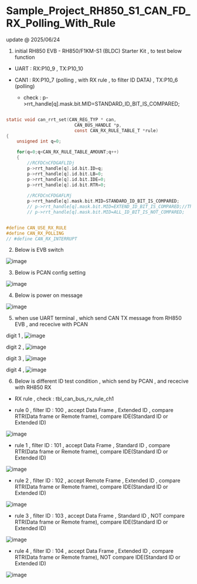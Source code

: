 # Sample_Project_RH850_S1_CAN_FD_RX_Polling_With_Rule

update @ 2025/06/24

1. initial RH850 EVB - RH850/F1KM-S1 (BLDC) Starter Kit , to test below function 

- UART : RX:P10_9 , TX:P10_10

- CAN1 : RX:P10_7 (polling , with RX rule , to filter ID DATA) , TX:P10_6 (polling)

	- check : p->rrt_handle[q].mask.bit.MID=STANDARD_ID_BIT_IS_COMPARED;

```c

static void can_rrt_set(CAN_REG_TYP * can,
                          CAN_BUS_HANDLE *p,
                          const CAN_RX_RULE_TABLE_T *rule)
{
    unsigned int q=0;

    for(q=0;q<CAN_RX_RULE_TABLE_AMOUNT;q++)
    {
        //RCFDCnCFDGAFLIDj
        p->rrt_handle[q].id.bit.ID=q;
        p->rrt_handle[q].id.bit.LB=0;
        p->rrt_handle[q].id.bit.IDE=0;
        p->rrt_handle[q].id.bit.RTR=0;
        
        //RCFDCnCFDGAFLMj
        p->rrt_handle[q].mask.bit.MID=STANDARD_ID_BIT_IS_COMPARED;
        // p->rrt_handle[q].mask.bit.MID=EXTEND_ID_BIT_IS_COMPARED;//The corresponding ID bit is compared
        // p->rrt_handle[q].mask.bit.MID=ALL_ID_BIT_IS_NOT_COMPARED;


```

```c

#define CAN_USE_RX_RULE
#define CAN_RX_POLLING
// #define CAN_RX_INTERRUPT

```
2. Below is EVB switch

![image](https://github.com/released/Sample_Project_RH850_S1_CAN_FD_RX_Polling_With_Rule/blob/main/EVB_CAN_cfg.jpg)

3. Below is PCAN config setting 

![image](https://github.com/released/Sample_Project_RH850_S1_CAN_FD_RX_Polling_With_Rule/blob/main/PCAN_cfg.jpg)

4. Below is power on message

![image](https://github.com/released/Sample_Project_RH850_S1_CAN_FD_RX_Polling_With_Rule/blob/main/log_MCU_power_on.jpg)

5. when use UART terminal , which send CAN TX message from RH850 EVB , and rececive with PCAN


digit 1 , 
![image](https://github.com/released/Sample_Project_RH850_S1_CAN_FD_RX_Polling_With_Rule/blob/main/log_tx1.jpg)


digit 2 , 
![image](https://github.com/released/Sample_Project_RH850_S1_CAN_FD_RX_Polling_With_Rule/blob/main/log_tx2.jpg)


digit 3 , 
![image](https://github.com/released/Sample_Project_RH850_S1_CAN_FD_RX_Polling_With_Rule/blob/main/log_tx3.jpg)


digit 4 , 
![image](https://github.com/released/Sample_Project_RH850_S1_CAN_FD_RX_Polling_With_Rule/blob/main/log_tx4.jpg)


6. Below is different ID test condition , which send by PCAN , and rececive with RH850 RX

- RX rule , check : tbl_can_bus_rx_rule_ch1


- rule 0 , filter ID : 100 , accept Data Frame , Extended ID , compare RTR(Data frame or Remote frame), compare IDE(Standard ID or Extended ID)

![image](https://github.com/released/Sample_Project_RH850_S1_CAN_FD_RX_Polling_With_Rule/blob/main/rx_rule_0_ID_100.jpg)


- rule 1 , filter ID : 101 , accept Data Frame , Standard ID , compare RTR(Data frame or Remote frame), compare IDE(Standard ID or Extended ID)

![image](https://github.com/released/Sample_Project_RH850_S1_CAN_FD_RX_Polling_With_Rule/blob/main/rx_rule_1_ID_101.jpg)


- rule 2 , filter ID : 102 , accept Remote Frame , Extended ID , compare RTR(Data frame or Remote frame), compare IDE(Standard ID or Extended ID)

![image](https://github.com/released/Sample_Project_RH850_S1_CAN_FD_RX_Polling_With_Rule/blob/main/rx_rule_2_ID_102.jpg)


- rule 3 , filter ID : 103 , accept Data Frame , Standard ID , NOT compare RTR(Data frame or Remote frame), compare IDE(Standard ID or Extended ID)

![image](https://github.com/released/Sample_Project_RH850_S1_CAN_FD_RX_Polling_With_Rule/blob/main/rx_rule_3_ID_103.jpg)


- rule 4 , filter ID : 104 , accept Data Frame , Extended ID , compare RTR(Data frame or Remote frame), NOT compare IDE(Standard ID or Extended ID)

![image](https://github.com/released/Sample_Project_RH850_S1_CAN_FD_RX_Polling_With_Rule/blob/main/rx_rule_4_ID_104.jpg)


